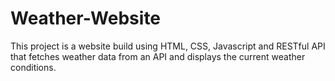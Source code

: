 # Weather-Website
This project is a website build using HTML, CSS, Javascript and RESTful API that fetches weather data from an API and displays the current weather conditions.

